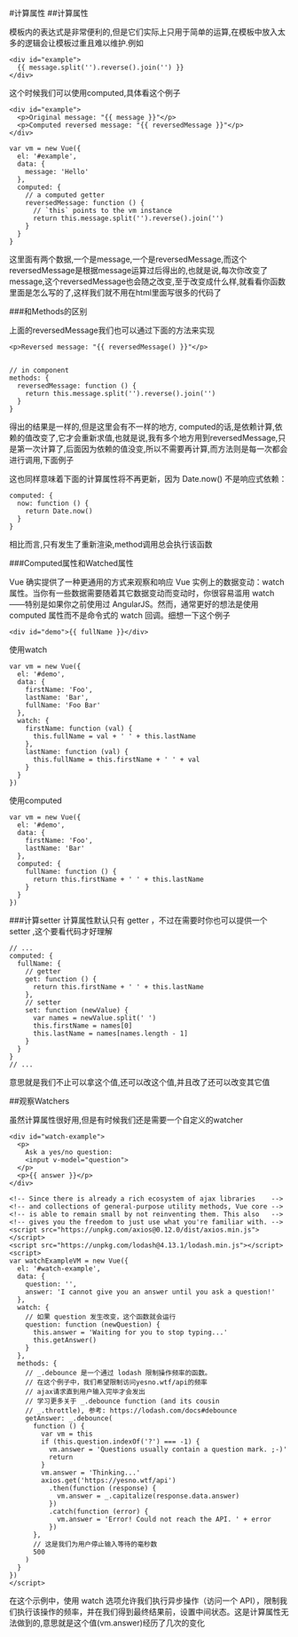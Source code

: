 #计算属性
##计算属性

模板内的表达式是非常便利的,但是它们实际上只用于简单的运算,在模板中放入太多的逻辑会让模板过重且难以维护.例如

```
<div id="example">
  {{ message.split('').reverse().join('') }}
</div>
```

这个时候我们可以使用computed,具体看这个例子

```
<div id="example">
  <p>Original message: "{{ message }}"</p>
  <p>Computed reversed message: "{{ reversedMessage }}"</p>
</div>

var vm = new Vue({
  el: '#example',
  data: {
    message: 'Hello'
  },
  computed: {
    // a computed getter
    reversedMessage: function () {
      // `this` points to the vm instance
      return this.message.split('').reverse().join('')
    }
  }
}

```

这里面有两个数据,一个是message,一个是reversedMessage,而这个reversedMessage是根据message运算过后得出的,也就是说,每次你改变了message,这个reversedMessage也会随之改变,至于改变成什么样,就看看你函数里面是怎么写的了,这样我们就不用在html里面写很多的代码了

###和Methods的区别

上面的reversedMessage我们也可以通过下面的方法来实现

```
<p>Reversed message: "{{ reversedMessage() }}"</p>


// in component
methods: {
  reversedMessage: function () {
    return this.message.split('').reverse().join('')
  }
}
```

得出的结果是一样的,但是这里会有不一样的地方, computed的话,是依赖计算,依赖的值改变了,它才会重新求值,也就是说,我有多个地方用到reversedMessage,只是第一次计算了,后面因为依赖的值没变,所以不需要再计算,而方法则是每一次都会进行调用,下面例子

这也同样意味着下面的计算属性将不再更新，因为 Date.now() 不是响应式依赖：

```
computed: {
  now: function () {
    return Date.now()
  }
}
```

相比而言,只有发生了重新渲染,method调用总会执行该函数

###Computed属性和Watched属性

Vue 确实提供了一种更通用的方式来观察和响应 Vue 实例上的数据变动：watch 属性。当你有一些数据需要随着其它数据变动而变动时，你很容易滥用 watch——特别是如果你之前使用过 AngularJS。然而，通常更好的想法是使用 computed 属性而不是命令式的 watch 回调。细想一下这个例子

```
<div id="demo">{{ fullName }}</div>
```
使用watch

```
var vm = new Vue({
  el: '#demo',
  data: {
    firstName: 'Foo',
    lastName: 'Bar',
    fullName: 'Foo Bar'
  },
  watch: {
    firstName: function (val) {
      this.fullName = val + ' ' + this.lastName
    },
    lastName: function (val) {
      this.fullName = this.firstName + ' ' + val
    }
  }
})

```
使用computed

```
var vm = new Vue({
  el: '#demo',
  data: {
    firstName: 'Foo',
    lastName: 'Bar'
  },
  computed: {
    fullName: function () {
      return this.firstName + ' ' + this.lastName
    }
  }
})
```

###计算setter
计算属性默认只有 getter ，不过在需要时你也可以提供一个 setter ,这个要看代码才好理解

```
// ...
computed: {
  fullName: {
    // getter
    get: function () {
      return this.firstName + ' ' + this.lastName
    },
    // setter
    set: function (newValue) {
      var names = newValue.split(' ')
      this.firstName = names[0]
      this.lastName = names[names.length - 1]
    }
  }
}
// ...
```
意思就是我们不止可以拿这个值,还可以改这个值,并且改了还可以改变其它值

##观察Watchers

虽然计算属性很好用,但是有时候我们还是需要一个自定义的watcher

```
<div id="watch-example">
  <p>
    Ask a yes/no question:
    <input v-model="question">
  </p>
  <p>{{ answer }}</p>
</div>
```
```
<!-- Since there is already a rich ecosystem of ajax libraries    -->
<!-- and collections of general-purpose utility methods, Vue core -->
<!-- is able to remain small by not reinventing them. This also   -->
<!-- gives you the freedom to just use what you're familiar with. -->
<script src="https://unpkg.com/axios@0.12.0/dist/axios.min.js"></script>
<script src="https://unpkg.com/lodash@4.13.1/lodash.min.js"></script>
<script>
var watchExampleVM = new Vue({
  el: '#watch-example',
  data: {
    question: '',
    answer: 'I cannot give you an answer until you ask a question!'
  },
  watch: {
    // 如果 question 发生改变，这个函数就会运行
    question: function (newQuestion) {
      this.answer = 'Waiting for you to stop typing...'
      this.getAnswer()
    }
  },
  methods: {
    // _.debounce 是一个通过 lodash 限制操作频率的函数。
    // 在这个例子中，我们希望限制访问yesno.wtf/api的频率
    // ajax请求直到用户输入完毕才会发出
    // 学习更多关于 _.debounce function (and its cousin
    // _.throttle), 参考: https://lodash.com/docs#debounce
    getAnswer: _.debounce(
      function () {
        var vm = this
        if (this.question.indexOf('?') === -1) {
          vm.answer = 'Questions usually contain a question mark. ;-)'
          return
        }
        vm.answer = 'Thinking...'
        axios.get('https://yesno.wtf/api')
          .then(function (response) {
            vm.answer = _.capitalize(response.data.answer)
          })
          .catch(function (error) {
            vm.answer = 'Error! Could not reach the API. ' + error
          })
      },
      // 这是我们为用户停止输入等待的毫秒数
      500
    )
  }
})
</script>
```

在这个示例中，使用 watch 选项允许我们执行异步操作（访问一个 API），限制我们执行该操作的频率，并在我们得到最终结果前，设置中间状态。这是计算属性无法做到的,意思就是这个值(vm.answer)经历了几次的变化
